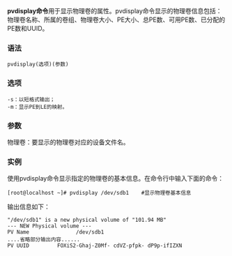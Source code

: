 **pvdisplay命令**用于显示物理卷的属性。pvdisplay命令显示的物理卷信息包括：物理卷名称、所属的卷组、物理卷大小、PE大小、总PE数、可用PE数、已分配的PE数和UUID。

### 语法  

```
pvdisplay(选项)(参数)
```

### 选项  

```
-s：以短格式输出；
-m：显示PE到LE的映射。
```

### 参数  

物理卷：要显示的物理卷对应的设备文件名。

### 实例  

使用pvdisplay命令显示指定的物理卷的基本信息。在命令行中输入下面的命令：

```
[root@localhost ~]# pvdisplay /dev/sdb1    #显示物理卷基本信息
```

输出信息如下：

```
"/dev/sdb1" is a new physical volume of "101.94 MB"  
--- NEW Physical volume ---  
PV Name               /dev/sdb1  
....省略部分输出内容......  
PV UUID         FOXiS2-Ghaj-Z0Mf- cdVZ-pfpk- dP9p-ifIZXN
```